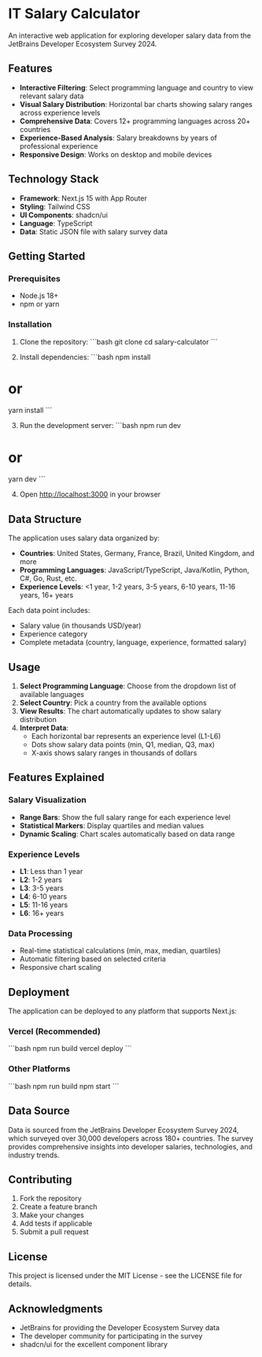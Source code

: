 # IT Salary Calculator

An interactive web application for exploring developer salary data from the JetBrains Developer Ecosystem Survey 2024.

## Features

- **Interactive Filtering**: Select programming language and country to view relevant salary data
- **Visual Salary Distribution**: Horizontal bar charts showing salary ranges across experience levels
- **Comprehensive Data**: Covers 12+ programming languages across 20+ countries
- **Experience-Based Analysis**: Salary breakdowns by years of professional experience
- **Responsive Design**: Works on desktop and mobile devices

## Technology Stack

- **Framework**: Next.js 15 with App Router
- **Styling**: Tailwind CSS
- **UI Components**: shadcn/ui
- **Language**: TypeScript
- **Data**: Static JSON file with salary survey data

## Getting Started

### Prerequisites

- Node.js 18+ 
- npm or yarn

### Installation

1. Clone the repository:
\`\`\`bash
git clone <repository-url>
cd salary-calculator
\`\`\`

2. Install dependencies:
\`\`\`bash
npm install
# or
yarn install
\`\`\`

3. Run the development server:
\`\`\`bash
npm run dev
# or
yarn dev
\`\`\`

4. Open [http://localhost:3000](http://localhost:3000) in your browser

## Data Structure

The application uses salary data organized by:

- **Countries**: United States, Germany, France, Brazil, United Kingdom, and more
- **Programming Languages**: JavaScript/TypeScript, Java/Kotlin, Python, C#, Go, Rust, etc.
- **Experience Levels**: <1 year, 1-2 years, 3-5 years, 6-10 years, 11-16 years, 16+ years

Each data point includes:
- Salary value (in thousands USD/year)
- Experience category
- Complete metadata (country, language, experience, formatted salary)

## Usage

1. **Select Programming Language**: Choose from the dropdown list of available languages
2. **Select Country**: Pick a country from the available options
3. **View Results**: The chart automatically updates to show salary distribution
4. **Interpret Data**: 
   - Each horizontal bar represents an experience level (L1-L6)
   - Dots show salary data points (min, Q1, median, Q3, max)
   - X-axis shows salary ranges in thousands of dollars

## Features Explained

### Salary Visualization
- **Range Bars**: Show the full salary range for each experience level
- **Statistical Markers**: Display quartiles and median values
- **Dynamic Scaling**: Chart scales automatically based on data range

### Experience Levels
- **L1**: Less than 1 year
- **L2**: 1-2 years  
- **L3**: 3-5 years
- **L4**: 6-10 years
- **L5**: 11-16 years
- **L6**: 16+ years

### Data Processing
- Real-time statistical calculations (min, max, median, quartiles)
- Automatic filtering based on selected criteria
- Responsive chart scaling

## Deployment

The application can be deployed to any platform that supports Next.js:

### Vercel (Recommended)
\`\`\`bash
npm run build
vercel deploy
\`\`\`

### Other Platforms
\`\`\`bash
npm run build
npm start
\`\`\`

## Data Source

Data is sourced from the JetBrains Developer Ecosystem Survey 2024, which surveyed over 30,000 developers across 180+ countries. The survey provides comprehensive insights into developer salaries, technologies, and industry trends.

## Contributing

1. Fork the repository
2. Create a feature branch
3. Make your changes
4. Add tests if applicable
5. Submit a pull request

## License

This project is licensed under the MIT License - see the LICENSE file for details.

## Acknowledgments

- JetBrains for providing the Developer Ecosystem Survey data
- The developer community for participating in the survey
- shadcn/ui for the excellent component library
